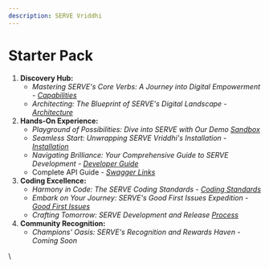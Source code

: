 ```yaml
---
description: SERVE Vriddhi
---
```


# Starter Pack

1. **Discovery Hub:**
   * _Mastering SERVE's Core Verbs: A Journey into Digital Empowerment -_ [_Capabilities_](capabilities/)
   * _Architecting: The Blueprint of SERVE's Digital Landscape -_ [_Architecture_](architecture/)
2. **Hands-On Experience:**
   * _Playground of Possibilities: Dive into SERVE with Our Demo_ [_Sandbox_](demo-sandbox.md)
   * _Seamless Start: Unwrapping SERVE Vriddhi's Installation -_ [_Installation_](installing-serve-vriddhi/)
   * _Navigating Brilliance: Your Comprehensive Guide to SERVE Development -_ [_Developer Guide_](product-and-developer-guide/)
   * Complete API Guide - [_Swagger Links_](../api-reference/swagger-links.md)
3. **Coding Excellence:**
   * _Harmony in Code: The SERVE Coding Standards -_ [_Coding Standards_](https://docs.google.com/document/d/1aoj6cSgQ5uziLqsvG4oGzh3bhNHh5khe4pk\_lGh10BU/edit)
   * _Embark on Your Journey: SERVE's Good First Issues Expedition -_ [_Good First Issues_](../contribute/backlog.md)
   * _Crafting Tomorrow: SERVE Development and Release_ [_Process_](../contribute/development-and-release-process.md)
4. **Community Recognition:**
   * _Champions' Oasis: SERVE's Recognition and Rewards Haven - Coming Soon_

\
